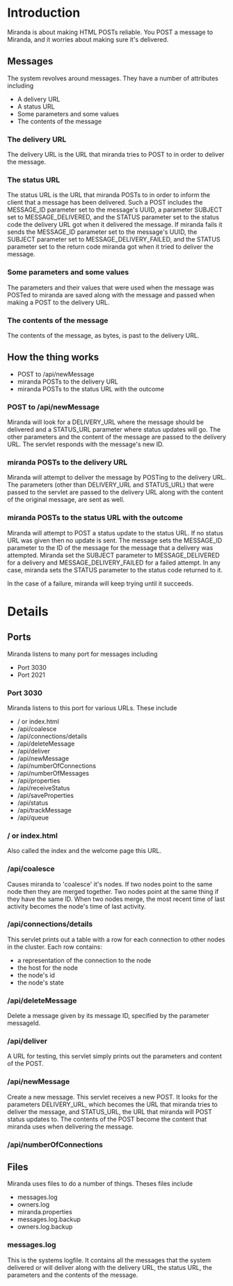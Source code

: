 # Introduction
Miranda is about making HTML POSTs reliable.  You POST a message to Miranda, and it worries
about making sure it's delivered.

## Messages
The system revolves around messages.  They have a number of
attributes including
* A delivery URL
* A status URL
* Some parameters and some values
* The contents of the message

### The delivery URL
The delivery URL is the URL that miranda tries to POST to in order
to deliver the message.

### The status URL
The status URL is the URL that miranda POSTs to in order to 
inform the client that a message has been delivered.  Such a POST
includes the MESSAGE_ID parameter set to the message's UUID, a
parameter SUBJECT set to MESSAGE_DELIVERED, and the STATUS parameter
set to the status code the delivery URL got when it delivered
the message.  If miranda fails it sends the MESSAGE_ID parameter
set to the message's UUID, the SUBJECT parameter set to
MESSAGE_DELIVERY_FAILED, and the STATUS parameter set to the return
code miranda got when it tried to deliver the message.

### Some parameters and some values
The parameters and their values that were used when the message
was POSTed to miranda are saved along with the message and passed
when making a POST to the delivery URL.

### The contents of the message
The contents of the message, as bytes, is past to the delivery
URL.

## How the thing works
* POST to /api/newMessage
* miranda POSTs to the delivery URL
* miranda POSTs to the status URL with the outcome 

### POST to /api/newMessage
Miranda will look for a DELIVERY_URL where the message should be delivered and
a STATUS_URL parameter where status updates will go.  The other parameters
and the content of the message are passed to the delivery URL.  The servlet
responds with the message's new ID.

### miranda POSTs to the delivery URL
Miranda will attempt to deliver the message by POSTing to the delivery URL.
The parameters (other than DELIVERY_URL and STATUS_URL) that were passed to 
the servlet are passed to the delivery URL along with the content of
the original message, are sent as well.

### miranda POSTs to the status URL with the outcome
Miranda will attempt to POST a status update to the status URL. If no status 
URL was given then no update is sent.  The message
sets the MESSAGE_ID parameter to the ID of the message for the 
message that a delivery was attempted.  Miranda set the SUBJECT parameter to
MESSAGE_DELIVERED for a delivery and MESSAGE_DELIVERY_FAILED for a failed
attempt.  In any case, miranda sets the STATUS parameter to the status code
returned to it.  

In the case of a failure, miranda will keep trying until it succeeds.

# Details
## Ports
Miranda listens to many port for messages including
* Port 3030
* Port 2021

### Port 3030
Miranda listens to this port for various URLs.  These include
* / or index.html
* /api/coalesce
* /api/connections/details
* /api/deleteMessage
* /api/deliver
* /api/newMessage
* /api/numberOfConnections
* /api/numberOfMessages
* /api/properties
* /api/receiveStatus
* /api/saveProperties
* /api/status
* /api/trackMessage
* /api/queue 

### / or index.html
Also called the index and the welcome page this URL.

### /api/coalesce
Causes miranda to 'coalesce' it's nodes.  If two nodes point to the
same node then they are merged together.  Two nodes point at the
same thing if they have the same ID. When two nodes merge, the most recent time of last activity
becomes the node's time of last activity.

### /api/connections/details
This servlet prints out a table with a row for each connection to other nodes in the 
cluster.  Each row contains:
* a representation of the connection to the node
* the host for the node
* the node's id
* the node's state

### /api/deleteMessage
Delete a message given by its message ID, specified by the parameter messageId.

### /api/deliver
A URL for testing, this servlet simply prints out the parameters and content
of the POST.

### /api/newMessage
Create a new message.  This servlet receives a new POST.  It looks for the 
parameters DELIVERY_URL, which becomes the URL that miranda tries to deliver
the message, and STATUS_URL, the URL that miranda will POST status updates to.
The contents of the POST become the content that miranda uses when delivering
the message.

### /api/numberOfConnections

## Files
Miranda uses files to do a number of things.  Theses files include
* messages.log
* owners.log
* miranda.properties
* messages.log.backup
* owners.log.backup

### messages.log
This is the systems logfile.  It contains all the messages that the
system delivered or will deliver along with the delivery URL, the
status URL, the parameters and the contents of the message.

